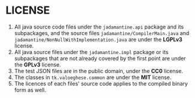 # LICENSE

1. All java source code files under the `jadamantine.api` package and its subpackages, and the source files `jadamantine/CompilerMain.java` and `jadamantine/NonNullWithImplementation.java` are under the **LGPLv3** license.
2. All java source files under the `jadamantine.impl` package or its subpackages that are not already covered by the first point are under the **GPLv3** license.
3. The test JSON files are in the public domain, under the **CC0** license.
4. The classes in `tk.valoeghese.common` are under the **MIT** license.
5. The licences of each files' source code applies to the compiled binary form as well.

